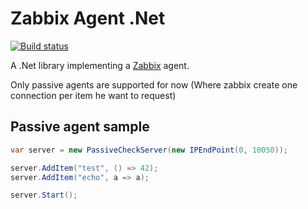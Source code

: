 Zabbix Agent .Net
=================

[![Build status](https://ci.appveyor.com/api/projects/status/75pdxc9bq693ts02?svg=true)](https://ci.appveyor.com/project/vbfox/zabbixagentlib)

A .Net library implementing a [Zabbix](http://www.zabbix.com/) agent.

Only passive agents are supported for now (Where zabbix create one connection
per item he want to request)

Passive agent sample
--------------------

```csharp
var server = new PassiveCheckServer(new IPEndPoint(0, 10050));

server.AddItem("test", () => 42);
server.AddItem("echo", a => a);

server.Start();
```